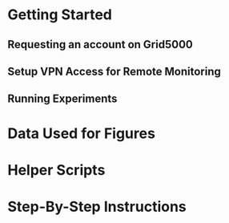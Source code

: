 
# Getting Started

## Requesting an account on Grid5000

## Setup VPN Access for Remote Monitoring

## Running Experiments

# Data Used for Figures

# Helper Scripts

# Step-By-Step Instructions
